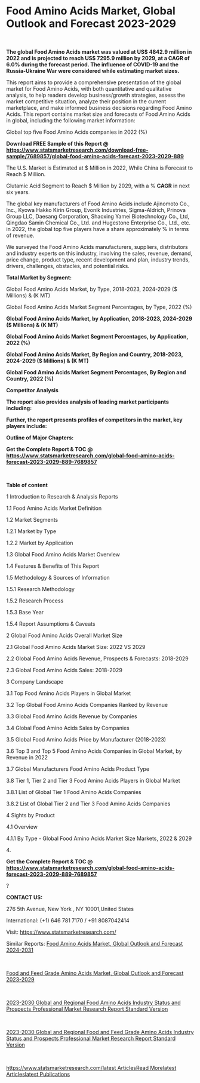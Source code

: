 <h1>Food Amino Acids Market, Global Outlook and Forecast 2023-2029</h1><br/><p><strong>The global Food Amino Acids market was valued at US$ 4842.9 million in 2022 and is projected to reach US$ 7295.9 million by 2029, at a <strong>CAGR</strong> of 6.0% during the forecast period. The influence of COVID-19 and the Russia-Ukraine War were considered while estimating market sizes.</strong></p>
 
 
 
 <p>This report aims to provide a comprehensive presentation of the global market for Food Amino Acids, with both quantitative and qualitative analysis, to help readers develop business/growth strategies, assess the market competitive situation, analyze their position in the current marketplace, and make informed business decisions regarding Food Amino Acids. This report contains market size and forecasts of Food Amino Acids in global, including the following market information:</p>
 
 
 
 <p>Global top five Food Amino Acids companies in 2022 (%)</p>
 
 
 
 <p><strong>Download FREE Sample of this Report @ <a href="https://www.statsmarketresearch.com/download-free-sample/7689857/global-food-amino-acids-forecast-2023-2029-889">https://www.statsmarketresearch.com/download-free-sample/7689857/global-food-amino-acids-forecast-2023-2029-889</a></strong></p>
 
 
 
 <p>The U.S. Market is Estimated at $ Million in 2022, While China is Forecast to Reach $ Million.</p>
 
 
 
 <p>Glutamic Acid Segment to Reach $ Million by 2029, with a % <strong>CAGR</strong> in next six years.</p>
 
 
 
 <p>The global key manufacturers of Food Amino Acids include Ajinomoto Co., Inc., Kyowa Hakko Kirin Group, Evonik Industries, Sigma-Aldrich, Prinova Group LLC, Daesang Corporation, Shaoxing Yamei Biotechnology Co., Ltd, Qingdao Samin Chemical Co., Ltd. and Hugestone Enterprise Co., Ltd., etc. in 2022, the global top five players have a share approximately % in terms of revenue.</p>
 
 
 
 <p>We surveyed the Food Amino Acids manufacturers, suppliers, distributors and industry experts on this industry, involving the sales, revenue, demand, price change, product type, recent development and plan, industry trends, drivers, challenges, obstacles, and potential risks.</p>
 
 
 
 <p><strong>Total Market by Segment:</strong></p>
 
 
 
 <p>Global Food Amino Acids Market, by Type, 2018-2023, 2024-2029 ($ Millions) & (K MT)</p>
 
 
 
 <p>Global Food Amino Acids Market Segment Percentages, by Type, 2022 (%)</p>
 
 
 
 <p><strong>Global Food Amino Acids Market, <strong>by Application</strong>, 2018-2023, 2024-2029 ($ Millions) & (K MT)</strong></p>
 
 
 
 <p><strong>Global Food Amino Acids Market Segment Percentages, <strong>by Application</strong>, 2022 (%)</strong></p>
 
 
 
 <p><strong>Global Food Amino Acids Market, By Region and Country, 2018-2023, 2024-2029 ($ Millions) & (K MT)</strong></p>
 
 
 
 <p><strong>Global Food Amino Acids Market Segment Percentages, By Region and Country, 2022 (%)</strong></p>
 
 
 
 <p><strong>Competitor Analysis</strong></p>
 
 
 
 <p><strong>The report also provides analysis of leading market participants including:</strong></p>
 
 
 
 <p><strong>Further, the report presents profiles of competitors in the market, <strong>key players</strong> include:</strong></p>
 
 
 
 <p><strong>Outline of Major Chapters:</strong></p>
 
 
 
 <div><b>Get the Complete Report & TOC @ <a href="https://www.statsmarketresearch.com/global-food-amino-acids-forecast-2023-2029-889-7689857">https://www.statsmarketresearch.com/global-food-amino-acids-forecast-2023-2029-889-7689857</a></b></div>
 
 
 
 <p><br />
 
 <b>Table of content</b></p>
 
 
 
 <p>1 Introduction to Research & Analysis Reports<br />
 
 1.1 Food Amino Acids Market Definition<br />
 
 1.2 Market Segments<br />
 
 1.2.1 Market by Type<br />
 
 1.2.2 Market by Application<br />
 
 1.3 Global Food Amino Acids Market Overview<br />
 
 1.4 Features & Benefits of This Report<br />
 
 1.5 Methodology & Sources of Information<br />
 
 1.5.1 Research Methodology<br />
 
 1.5.2 Research Process<br />
 
 1.5.3 Base Year<br />
 
 1.5.4 Report Assumptions & Caveats<br />
 
 2 Global Food Amino Acids Overall Market Size<br />
 
 2.1 Global Food Amino Acids Market Size: 2022 VS 2029<br />
 
 2.2 Global Food Amino Acids Revenue, Prospects & Forecasts: 2018-2029<br />
 
 2.3 Global Food Amino Acids Sales: 2018-2029<br />
 
 3 Company Landscape<br />
 
 3.1 Top Food Amino Acids Players in Global Market<br />
 
 3.2 Top Global Food Amino Acids Companies Ranked by Revenue<br />
 
 3.3 Global Food Amino Acids Revenue by Companies<br />
 
 3.4 Global Food Amino Acids Sales by Companies<br />
 
 3.5 Global Food Amino Acids Price by Manufacturer (2018-2023)<br />
 
 3.6 Top 3 and Top 5 Food Amino Acids Companies in Global Market, by Revenue in 2022<br />
 
 3.7 Global Manufacturers Food Amino Acids Product Type<br />
 
 3.8 Tier 1, Tier 2 and Tier 3 Food Amino Acids Players in Global Market<br />
 
 3.8.1 List of Global Tier 1 Food Amino Acids Companies<br />
 
 3.8.2 List of Global Tier 2 and Tier 3 Food Amino Acids Companies<br />
 
 4 Sights by Product<br />
 
 4.1 Overview<br />
 
 4.1.1 By Type - Global Food Amino Acids Market Size Markets, 2022 & 2029<br />
 
 4.</p>
 
 
 
 <div><b>Get the Complete Report & TOC @ <a href="https://www.statsmarketresearch.com/global-food-amino-acids-forecast-2023-2029-889-7689857">https://www.statsmarketresearch.com/global-food-amino-acids-forecast-2023-2029-889-7689857</a></b></div>
 
 
 
 <p>? </p>
 
 
 
 <p><b>CONTACT US:</b><br />
 
 276 5th Avenue, New York , NY 10001,United States<br />
 
 International: (+1) 646 781 7170 / +91 8087042414<br />
 
 Visit: <a href="https://www.statsmarketresearch.com/">https://www.statsmarketresearch.com/</a><br />
 
 Similar Reports: <a href="https://www.statsmarketresearch.com/global-food-amino-acids-forecast-2023-2029-889-7689857">Food Amino Acids Market, Global Outlook and Forecast 2024-2031</a><br />
 
 <br />
 
 <a href="https://www.statsmarketresearch.com/global-food-amino-acids-forecast-2023-2029-889-7689857">Food and Feed Grade Amino Acids Market, Global Outlook and Forecast 2023-2029</a><br />
 
 <br />
 
 <a href="https://www.statsmarketresearch.com/global-food-amino-acids-forecast-2023-2029-889-7689857">2023-2030 Global and Regional Food Amino Acids Industry Status and Prospects Professional Market Research Report Standard Version</a><br />
 
 <br />
 
 <a href="https://www.statsmarketresearch.com/global-food-amino-acids-forecast-2023-2029-889-7689857">2023-2030 Global and Regional Food and Feed Grade Amino Acids Industry Status and Prospects Professional Market Research Report Standard Version</a><br />
 
 <br />
 
 <a href="https://gyeongbokgung.com">https://www.statsmarketresearch.com/</a><a href="https://hallyeomaritime.com">latest Articles</a><a href="https://jingwansa.com">Read More</a><a href="https://nguoiviet.jp/">latest Articles</a><a href="https://www.intelmarketresearch.com/">latest Publications</a></p>
